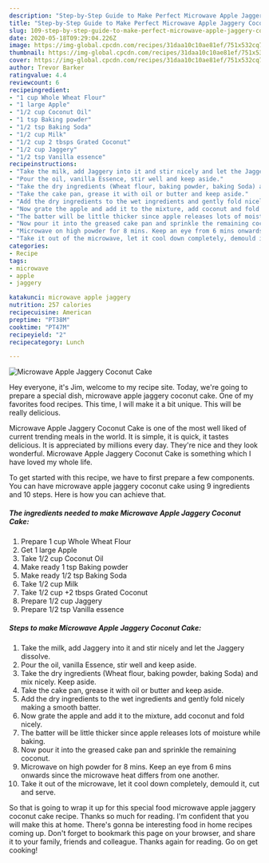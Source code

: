 ```yaml
---
description: "Step-by-Step Guide to Make Perfect Microwave Apple Jaggery Coconut Cake"
title: "Step-by-Step Guide to Make Perfect Microwave Apple Jaggery Coconut Cake"
slug: 109-step-by-step-guide-to-make-perfect-microwave-apple-jaggery-coconut-cake
date: 2020-05-18T09:29:04.226Z
image: https://img-global.cpcdn.com/recipes/31daa10c10ae81ef/751x532cq70/microwave-apple-jaggery-coconut-cake-recipe-main-photo.jpg
thumbnail: https://img-global.cpcdn.com/recipes/31daa10c10ae81ef/751x532cq70/microwave-apple-jaggery-coconut-cake-recipe-main-photo.jpg
cover: https://img-global.cpcdn.com/recipes/31daa10c10ae81ef/751x532cq70/microwave-apple-jaggery-coconut-cake-recipe-main-photo.jpg
author: Trevor Barker
ratingvalue: 4.4
reviewcount: 6
recipeingredient:
- "1 cup Whole Wheat Flour"
- "1 large Apple"
- "1/2 cup Coconut Oil"
- "1 tsp Baking powder"
- "1/2 tsp Baking Soda"
- "1/2 cup Milk"
- "1/2 cup 2 tbsps Grated Coconut"
- "1/2 cup Jaggery"
- "1/2 tsp Vanilla essence"
recipeinstructions:
- "Take the milk, add Jaggery into it and stir nicely and let the Jaggery dissolve."
- "Pour the oil, vanilla Essence, stir well and keep aside."
- "Take the dry ingredients (Wheat flour, baking powder, baking Soda) and mix nicely. Keep aside."
- "Take the cake pan, grease it with oil or butter and keep aside."
- "Add the dry ingredients to the wet ingredients and gently fold nicely making a smooth batter."
- "Now grate the apple and add it to the mixture, add coconut and fold nicely."
- "The batter will be little thicker since apple releases lots of moisture while baking."
- "Now pour it into the greased cake pan and sprinkle the remaining coconut."
- "Microwave on high powder for 8 mins. Keep an eye from 6 mins onwards since the microwave heat differs from one another."
- "Take it out of the microwave, let it cool down completely, demould it, cut and serve."
categories:
- Recipe
tags:
- microwave
- apple
- jaggery

katakunci: microwave apple jaggery 
nutrition: 257 calories
recipecuisine: American
preptime: "PT38M"
cooktime: "PT47M"
recipeyield: "2"
recipecategory: Lunch

---
```



![Microwave Apple Jaggery Coconut Cake](https://img-global.cpcdn.com/recipes/31daa10c10ae81ef/751x532cq70/microwave-apple-jaggery-coconut-cake-recipe-main-photo.jpg)

Hey everyone, it's Jim, welcome to my recipe site. Today, we're going to prepare a special dish, microwave apple jaggery coconut cake. One of my favorites food recipes. This time, I will make it a bit unique. This will be really delicious.

Microwave Apple Jaggery Coconut Cake is one of the most well liked of current trending meals in the world. It is simple, it is quick, it tastes delicious. It is appreciated by millions every day. They're nice and they look wonderful. Microwave Apple Jaggery Coconut Cake is something which I have loved my whole life.




To get started with this recipe, we have to first prepare a few components. You can have microwave apple jaggery coconut cake using 9 ingredients and 10 steps. Here is how you can achieve that.

<!--inarticleads1-->

##### The ingredients needed to make Microwave Apple Jaggery Coconut Cake:

1. Prepare 1 cup Whole Wheat Flour
1. Get 1 large Apple
1. Take 1/2 cup Coconut Oil
1. Make ready 1 tsp Baking powder
1. Make ready 1/2 tsp Baking Soda
1. Take 1/2 cup Milk
1. Take 1/2 cup +2 tbsps Grated Coconut
1. Prepare 1/2 cup Jaggery
1. Prepare 1/2 tsp Vanilla essence




<!--inarticleads2-->

##### Steps to make Microwave Apple Jaggery Coconut Cake:

1. Take the milk, add Jaggery into it and stir nicely and let the Jaggery dissolve.
1. Pour the oil, vanilla Essence, stir well and keep aside.
1. Take the dry ingredients (Wheat flour, baking powder, baking Soda) and mix nicely. Keep aside.
1. Take the cake pan, grease it with oil or butter and keep aside.
1. Add the dry ingredients to the wet ingredients and gently fold nicely making a smooth batter.
1. Now grate the apple and add it to the mixture, add coconut and fold nicely.
1. The batter will be little thicker since apple releases lots of moisture while baking.
1. Now pour it into the greased cake pan and sprinkle the remaining coconut.
1. Microwave on high powder for 8 mins. Keep an eye from 6 mins onwards since the microwave heat differs from one another.
1. Take it out of the microwave, let it cool down completely, demould it, cut and serve.




So that is going to wrap it up for this special food microwave apple jaggery coconut cake recipe. Thanks so much for reading. I'm confident that you will make this at home. There's gonna be interesting food in home recipes coming up. Don't forget to bookmark this page on your browser, and share it to your family, friends and colleague. Thanks again for reading. Go on get cooking!
